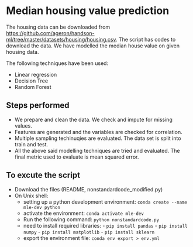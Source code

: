 # Median housing value prediction

The housing data can be downloaded from https://github.com/ageron/handson-ml/tree/master/datasets/housing/housing.csv. The script has codes to download the data. We have modelled the median house value on given housing data. 

The following techniques have been used: 

 - Linear regression
 - Decision Tree
 - Random Forest

## Steps performed
 - We prepare and clean the data. We check and impute for missing values.
 - Features are generated and the variables are checked for correlation.
 - Multiple sampling techinuqies are evaluated. The data set is split into train and test.
 - All the above said modelling techniques are tried and evaluated. The final metric used to evaluate is mean squared error.

## To excute the script
 - Download the files (README, nonstandardcode_modified.py)
 - On Unix shell: 
    - setting up a python development environment: ``` conda create --name mle-dev python ```
    - activate the environment: ``` conda activate mle-dev ```
    - Run the following command: ``` python nonstandardcode.py ```
    - need to install required libraries: 
               - ``` pip install pandas ```
               - ``` pip install numpy ```
               - ``` pip install matplotlib ```
               - ``` pip install sklearn ```
    - export the environment file: ``` conda env export > env.yml ```
  

